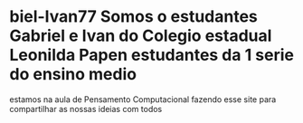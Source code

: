 # biel-Ivan77 Somos o estudantes Gabriel e Ivan do Colegio estadual Leonilda Papen estudantes da 1 serie do ensino medio 
estamos na aula de Pensamento Computacional fazendo esse site para compartilhar as nossas ideias com todos 
